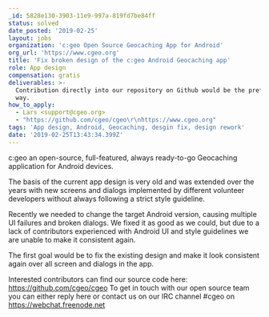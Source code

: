 ```yaml
---
_id: 5828e130-3903-11e9-997a-819fd7be84ff
status: solved
date_posted: '2019-02-25'
layout: jobs
organization: 'c:geo Open Source Geocaching App for Android'
org_url: 'https://www.cgeo.org'
title: 'Fix broken design of the c:geo Android Geocaching app'
role: App design
compensation: gratis
deliverables: >-
  Contribution directly into our repository on Github would be the preferred
  way.
how_to_apply:
  - Lars <support@cgeo.org>
  - "https://github.com/cgeo/cgeo\r\nhttps://www.cgeo.org"
tags: 'App design, Android, Geocaching, desgin fix, design rework'
date: '2019-02-25T13:43:34.399Z'
---
```

c:geo an open-source, full-featured, always ready-to-go Geocaching application for Android devices.

The basis of the current app design is very old and was extended over the years with new screens and dialogs implemented by different volunteer developers without always following a strict style guideline.

Recently we needed to change the target Android version, causing multiple UI failures and broken dialogs. We fixed it as good as we could, but due to a lack of contributors experienced with Android UI and style guidelines we are unable to make it consistent again.

The first goal would be to fix the existing design and make it look consistent again over all screen and dialogs in the app.

Interested contributors can find our source code here: https://github.com/cgeo/cgeo
To get in touch with our open source team you can either reply here or contact us on our IRC channel #cgeo on https://webchat.freenode.net
